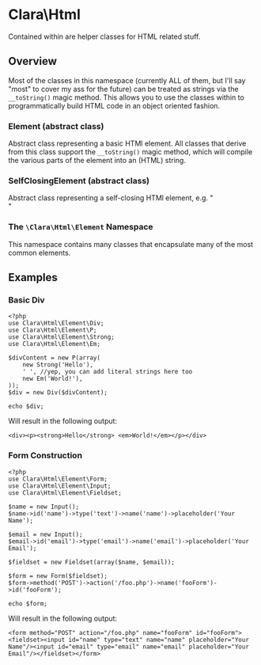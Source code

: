 Clara\Html
==========

Contained within are helper classes for HTML related stuff.


Overview
--------

Most of the classes in this namespace (currently ALL of them, but I'll say "most" to cover my ass for the future) can be treated as strings via the `__toString()` magic method. This allows you to use the classes within to programmatically build HTML code in an object oriented fashion.


### Element (abstract class)

Abstract class representing a basic HTMl element. All classes that derive from this class support the `__toString()` magic method, which will compile the various parts of the element into an (HTML) string.


### SelfClosingElement (abstract class)

Abstract class representing a self-closing HTMl element, e.g. "<br/>"


### The `\Clara\Html\Element` Namespace

This namespace contains many classes that encapsulate many of the most common elements.


Examples
--------

### Basic Div

	<?php
	use Clara\Html\Element\Div;
	use Clara\Html\Element\P;
	use Clara\Html\Element\Strong;
	use Clara\Html\Element\Em;

	$divContent = new P(array(
		new Strong('Hello'),
		' ', //yep, you can add literal strings here too
		new Em('World!'),
	));
	$div = new Div($divContent);

	echo $div;

Will result in the following output:

	<div><p><strong>Hello</strong> <em>World!</em></p></div>


### Form Construction

	<?php
	use Clara\Html\Element\Form;
	use Clara\Html\Element\Input;
	use Clara\Html\Element\Fieldset;

	$name = new Input();
	$name->id('name')->type('text')->name('name')->placeholder('Your Name');

	$email = new Input();
	$email->id('email')->type('email')->name('email')->placeholder('Your Email');

	$fieldset = new Fieldset(array($name, $email));

	$form = new Form($fieldset);
	$form->method('POST')->action('/foo.php')->name('fooForm')->id('fooForm');

	echo $form;

Will result in the following output:

	<form method="POST" action="/foo.php" name="fooForm" id="fooForm"><fieldset><input id="name" type="text" name="name" placeholder="Your Name"/><input id="email" type="email" name="email" placeholder="Your Email"/></fieldset></form>